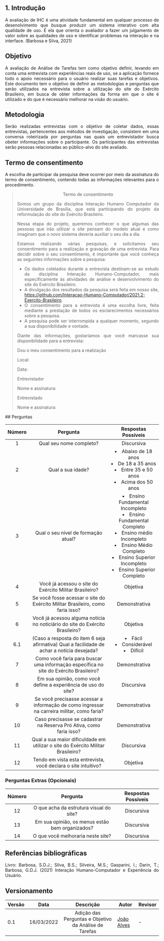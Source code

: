 <style>body {text-align: justify}</style>

## 1. Introdução
A avaliação de IHC é uma atividade fundamental em qualquer processo de desenolvimento que busque produzir um sistema interativo com alta qualidade de uso. É ela que orienta o avaliador a fazer um julgamento de valor sobre as qualidades de uso e identificar problemas na interação e na interface. (Barbosa e Silva, 2021)

##  Objetivo
A avaliação de Análise de Tarefas tem como objetivo definir, levando em conta uma entrevista com experiências reais de uso, se a aplicação fornece todo o apoio necessário para o usuário realizar suas tarefas e objetivos. Este documento tem o objetivo de definir as metodologias e perguntas que serão utilizados na entrevista sobre a utilização do site do Exército Brasileiro, em busca de obter informações da forma em que o site é utilizado e do que é necessário melhorar na visão do usuário.


## Metodologia
Serão realizadas entrevistas com o objetivo de coletar dados, essas entrevistas, pertencentes aos métodos de investigação, consistem em uma conversa roteirizada 
por perguntas nas quais um entrevistador busca obeter informações sobre o participante. Os participantes das entrevistas serão pessoas relacionadas ao público-alvo do site avaliado.


## Termo de consentimento


A escolha de participar da pesquisa deve ocorrer por meio da assinatura do termo de consentimento, contendo todas as informações relevantes para o procedimento.



<blockquote>
<p align="center"> Termo de consentimento <p>

Somos um grupo da disciplina Interação Humano Computador da Universidade de Brasília, que está participando do projeto da reformulação do site do Exército Brasileiro.

Nessa etapa do projeto, queremos conhecer o que algumas das pessoas que irão utilizar o site pensam do modelo atual e como imaginam que o novo sistema deveria auxiliar o seu dia a dia.


Estamos realizando várias pesquisas, e solicitamos seu consentimento para a realização e gravação de uma entrevista. Para decidir sobre o seu consentimento, é importante que você conheça as seguintes informações sobre a pesquisa:

- Os dados coletados durante a entrevista destinam-se ao estudo da disciplina Interação Humano-Computador, mais especificamente às atividades de análise e desenvolvimento do site do Exército Brasileiro.
- A divulgação dos resultados da pesquisa será feita em nosso site, https://github.com/Interacao-Humano-Computador/2021.2-Exercito-Brasileiro.
- O consentimento para a entrevista é uma escolha livre, feita mediante a prestação de todos os esclarecimentos necessários sobre a pesquisa.
- A pesquisa pode ser interrompida a qualquer momento, segundo a sua disponibilidade e vontade.


Diante das informações, gostaríamos que você marcasse sua disponibilidade para a entrevista:

Dou o meu consentimento para a realização

Local:

Data:

Entrevistador

Nome e assinatura:

Entrevistado

Nome e assinatura:
</blockquote>
## Perguntas

| Número | Pergunta  | Respostas Possíveis  |
| :-: | :-: | :-: |
|   1    |  Qual seu nome completo? | Discursiva |
|   2    |  Qual a sua idade?       | <lu><li>Abaixo de 18 anos</li><li>De 18 a 35 anos</li><li>Entre 35 e 50 anos</li><li>Acima dos 50 anos</li> </lu> |
|   3    |  Qual o seu nível de formação atual? | <lu><li>Ensino Fundamental Incompleto</li><li>Ensino Fundamental Completo</li><li>Ensino médio Incompleto</li><li>Ensino Médio Completo</li><li>Ensino Superior Incompleto</li><li>Ensino Superior Completo</li></lu> |
|   4    |  Você já acessou o site do Exército Militar Brasileiro? | Objetiva |
|   5    |  Se você fosse acessar o site do Exército Militar Brasileiro, como faria isso? | Demonstrativa |
|   6    |  Você já acessou alguma notícia no noticiário do site do Exército Brasileiro? | Objetiva    |
|   6.1  |  (Caso a resposta do item 6 seja afirmativa) Qual a facilidade de achar a notícia desejada? | <lu><li>Fácil</li><li>Considerável</li><li>Difícil</li></lu> |
|   7    |  Como você faria para buscar uma informação específica no site do Exército Brasileiro? | Demonstrativa |
|   8    |  Em sua opinião, como você define a experiência de uso do site? | Discursiva |
|   9    |  Se você precisasse acessar a informação de como ingressar na carreira militar, como faria? | Demonstrativa |
|   10   |  Caso precisasse se cadastrar na Reserva Pró Ativa, como faria isso? | Demonstrativa |
|   11   |  Qual a sua maior dificuldade em utilizar o site do Exército Militar Brasileiro? | Discursiva |
|   12   |  Tendo em vista esta entrevista, você declara o site intuitivo? | Objetiva |

### Perguntas Extras (Opcionais)
| Número | Pergunta  | Respostas Possiveis  |
| :-: | :-: | :-: |
|   12   |  O que acha da estrutura visual do site? | Discursiva |
|   13   |  Em sua opinião, os menus estão bem organizados? | Discursiva |
|   14   |  O que você melhoraria neste site? | Discursiva |

## Referências bibliográficas
Livro: Barbosa, S.D.J.; Silva, B.S.; Silveira, M.S.; Gasparini, I.; Darin, T.; Barbosa, G.D.J. (2021) Interação Humano-Computador e Experiência do Usuário.

## Versionamento
|Versão|Data|Descrição|Autor|Revisor|
|------|----|:---------:|-----|-----|
| 0.1 | 16/03/2022| Adição das Perguntas e Objetivo da Análise de Tarefas | [João Alves](https://github.com/Joaoaalves)| - |

